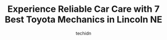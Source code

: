 ---
layout: ampstory
image: https://images.unsplash.com/photo-1639928846512-d22a0738138a?ixlib=rb-4.0.3&ixid=MnwxMjA3fDB8MHxwaG90by1wYWdlfHx8fGVufDB8fHx8&auto=format&fit=crop&w=640&h=853&q=80
author: techidn
featured: false
description: Trust your vehicles maintenance and repairs to the 7 best Toyota Mechanic in Lincoln NE, USA. With their extensive experience, cutting-edge technology, and commitment to customer satisfacti
title: Experience Reliable Car Care with 7 Best Toyota Mechanics in Lincoln NE
cover:
   title: Experience Reliable Car Care with 7 Best Toyota Mechanics in Lincoln NE
   subtitle: Rickpate
   background: https://images.unsplash.com/photo-1639928846512-d22a0738138a?ixlib=rb-4.0.3&ixid=MnwxMjA3fDB8MHxwaG90by1wYWdlfHx8fGVufDB8fHx8&auto=format&fit=crop&w=640&h=853&q=80

pages: 
 - layout: thirds
   top: <h1>#1 A-1 Automotive Auto Repair</h1>
   bottom: "<p>I was very happy with A-1 service.  I need a hub replaced on my truck.  I was able to bring it in the next morning. Very professional and friendly staff. I love the way t</p>"
   background: https://www.knot35.com/toplist/wp-content/uploads/2023/06/best-toyota-mechanic-1-in-lincoln-ne-1685838374.jpeg
   backgroundblur: true
 - layout: thirds
   top: <h1>#2 Norms Car Care</h1>
   bottom: "<p>3940 A St, Lincoln, NE 68510, United States</p>"
   background: https://www.knot35.com/toplist/wp-content/uploads/2023/06/best-toyota-mechanic-2-in-lincoln-ne-1685838374.jpeg
   cta:
      link: https://www.knot35.com/toplist/experience-reliable-car-care-with-7-best-toyota-mechanics-in-lincoln-ne/
      text: Experience Reliable Car Care with 7 Best Toyota Mechanics in Lincoln NE
 - layout: thirds
   top: <h1>#3 Lincoln Auto Repair</h1>
   bottom: "<p>3601 S 48th St, Lincoln, NE 68506, United States</p>"
   background: https://www.knot35.com/toplist/wp-content/uploads/2023/06/best-toyota-mechanic-3-in-lincoln-ne-1685838374.jpeg
   cta:
      link: https://www.knot35.com/toplist/experience-reliable-car-care-with-7-best-toyota-mechanics-in-lincoln-ne/
      text: Experience Reliable Car Care with 7 Best Toyota Mechanics in Lincoln NE
 - layout: thirds
   top: <h1>#4 Watsons Auto Service</h1>
   bottom: "<p>3030 N 33rd St, Lincoln, NE 68504, United States</p>"
   background: https://images.unsplash.com/photo-1567360425618-1594206637d2?ixlib=rb-4.0.3&ixid=MnwxMjA3fDB8MHxwaG90by1wYWdlfHx8fGVufDB8fHx8&auto=format&fit=crop&w=640&h=853&q=80
   cta:
      link: https://www.knot35.com/toplist/experience-reliable-car-care-with-7-best-toyota-mechanics-in-lincoln-ne/
      text: Experience Reliable Car Care with 7 Best Toyota Mechanics in Lincoln NE
 - layout: thirds
   top: <h1>#5 Tams Auto Repair</h1>
   bottom: "<p>2212 Q St, Lincoln, NE 68503, United States</p>"
   background: https://images.unsplash.com/photo-1522441815192-d9f04eb0615c?ixlib=rb-4.0.3&ixid=MnwxMjA3fDB8MHxwaG90by1wYWdlfHx8fGVufDB8fHx8&auto=format&fit=crop&w=640&h=853&q=80
   cta:
      link: https://www.knot35.com/toplist/experience-reliable-car-care-with-7-best-toyota-mechanics-in-lincoln-ne/
      text: Experience Reliable Car Care with 7 Best Toyota Mechanics in Lincoln NE
 - layout: thirds
   top: <h1>#6 Olstons Import Auto Repair</h1>
   bottom: "<p>2435 N 33rd St, Lincoln, NE 68504, United States</p>"
   background: https://images.unsplash.com/photo-1536745287225-21d689278fd1?ixlib=rb-4.0.3&ixid=MnwxMjA3fDB8MHxwaG90by1wYWdlfHx8fGVufDB8fHx8&auto=format&fit=crop&w=640&h=853&q=80
   cta:
      link: https://www.knot35.com/toplist/experience-reliable-car-care-with-7-best-toyota-mechanics-in-lincoln-ne/
      text: Experience Reliable Car Care with 7 Best Toyota Mechanics in Lincoln NE
 - layout: thirds
   top: <h1>#7 Urgent Care Auto Center</h1>
   bottom: "<p>1850 W O St, Lincoln, NE 68528, United States</p>"
   background: https://images.unsplash.com/photo-1608501821300-4f99e58bba77?ixlib=rb-4.0.3&ixid=MnwxMjA3fDB8MHxwaG90by1wYWdlfHx8fGVufDB8fHx8&auto=format&fit=crop&w=640&h=853&q=80
   cta:
      link: https://www.knot35.com/toplist/experience-reliable-car-care-with-7-best-toyota-mechanics-in-lincoln-ne/
      text: Experience Reliable Car Care with 7 Best Toyota Mechanics in Lincoln NE
 - layout: thirds
   middle: Continue reading...
   background: https://images.unsplash.com/photo-1533735380053-eb8d0759b24a?ixlib=rb-4.0.3&ixid=MnwxMjA3fDB8MHxwaG90by1wYWdlfHx8fGVufDB8fHx8&auto=format&fit=crop&w=640&h=853&q=80
   cta:
      link: https://www.knot35.com/toplist/experience-reliable-car-care-with-7-best-toyota-mechanics-in-lincoln-ne/
      text: Experience Reliable Car Care with 7 Best Toyota Mechanics in Lincoln NE
      
---